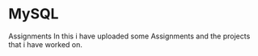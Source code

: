 # MySQL
Assignments
In this i have uploaded some Assignments and the projects that i have worked on.

